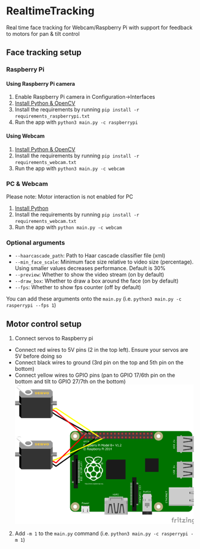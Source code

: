 # RealtimeTracking

Real time face tracking for Webcam/Raspberry Pi with support for feedback to motors for pan & tilt control

## Face tracking setup

### Raspberry Pi

#### Using Raspberry Pi camera
1. Enable Raspberry Pi camera in Configuration->Interfaces
2. [Install Python & OpenCV](https://www.pyimagesearch.com/2019/09/16/install-opencv-4-on-raspberry-pi-4-and-raspbian-buster/) 
3. Install the requirements by running `pip install -r requirements_raspberrypi.txt`
4. Run the app with `python3 main.py -c raspberrypi`

#### Using Webcam
1. [Install Python & OpenCV](https://www.pyimagesearch.com/2019/09/16/install-opencv-4-on-raspberry-pi-4-and-raspbian-buster/) 
3. Install the requirements by running `pip install -r requirements_webcam.txt`
4. Run the app with `python3 main.py -c webcam`

### PC & Webcam
Please note: Motor interaction is not enabled for PC
1. [Install Python](https://www.python.org/downloads/)
2. Install the requirements by running `pip install -r requirements_webcam.txt`
3. Run the app with `python main.py -c webcam`

### Optional arguments
- `--haarcascade_path`: Path to Haar cascade classifier file (xml)
- `--min_face_scale`: Minimum face size relative to video size (percentage). Using smaller values decreases performance. Default is 30%
- `--preview`: Whether to show the video stream (on by default)
- `--draw_box`: Whether to draw a box around the face (on by default)
- `--fps`: Whether to show fps counter (off by default)

You can add these arguments onto the `main.py` (i.e. `python3 main.py -c rasperrypi --fps 1`)

## Motor control setup
1. Connect servos to Raspberry pi
- Connect red wires to 5V pins (2 in the top left). Ensure your servos are 5V before doing so
- Connect black wires to ground (3rd pin on the top and 5th pin on the bottom)
- Connect yellow wires to GPIO pins (pan to GPIO 17/6th pin on the bottom and tilt to GPIO 27/7th on the bottom)
![Wiring](wiring.png "Wiring")
2. Add `-m 1` to the `main.py` command (i.e. `python3 main.py -c rasperrypi -m 1`)

